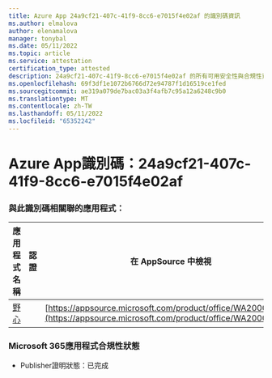 ```yaml
---
title: Azure App 24a9cf21-407c-41f9-8cc6-e7015f4e02af 的識別碼資訊
ms.author: elmalova
author: elenamalova
manager: tonybal
ms.date: 05/11/2022
ms.topic: article
ms.service: attestation
certification_type: attested
description: 24a9cf21-407c-41f9-8cc6-e7015f4e02af 的所有可用安全性與合規性資訊。
ms.openlocfilehash: 69f3df1e1072b6766d72e94787f1d16519ce1fed
ms.sourcegitcommit: ae319a079de7bac03a3f4afb7c95a12a6248c9b0
ms.translationtype: MT
ms.contentlocale: zh-TW
ms.lasthandoff: 05/11/2022
ms.locfileid: "65352242"
---
```

# <a name="azure-app-id-24a9cf21-407c-41f9-8cc6-e7015f4e02af"></a>Azure App識別碼：24a9cf21-407c-41f9-8cc6-e7015f4e02af


### <a name="apps-associated-with-this-id"></a>與此識別碼相關聯的應用程式：
| **應用程式名稱** | **認證** | **在 AppSource 中檢視** |
|--------------|---------------|-----------------------|
| [野心](../forward/WA200003159.md) |  | [https://appsource.microsoft.com/product/office/WA200003159](https://appsource.microsoft.com/product/office/WA200003159) |

### <a name="microsoft-365-app-compliance-status"></a>Microsoft 365應用程式合規性狀態
- Publisher證明狀態：已完成
